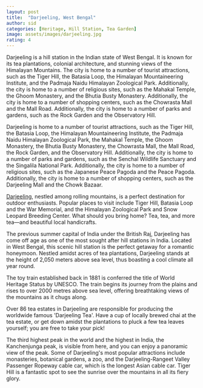 ```yaml
---
layout: post
title:  "Darjeeling, West Bengal"
author: sid
categories: [Heritage, Hill Station, Tea Garden]
image: assets/images/darjeeling.jpg
rating: 4
---
```

Darjeeling is a hill station in the Indian state of West Bengal. It is known for its tea plantations, colonial architecture, and stunning views of the Himalayan Mountains. The city is home to a number of tourist attractions, such as the Tiger Hill, the Batasia Loop, the Himalayan Mountaineering Institute, and the Padmaja Naidu Himalayan Zoological Park. Additionally, the city is home to a number of religious sites, such as the Mahakal Temple, the Ghoom Monastery, and the Bhutia Busty Monastery. Additionally, the city is home to a number of shopping centers, such as the Chowrasta Mall and the Mall Road. Additionally, the city is home to a number of parks and gardens, such as the Rock Garden and the Observatory Hill.

Darjeeling is home to a number of tourist attractions, such as the Tiger Hill, the Batasia Loop, the Himalayan Mountaineering Institute, the Padmaja Naidu Himalayan Zoological Park, the Mahakal Temple, the Ghoom Monastery, the Bhutia Busty Monastery, the Chowrasta Mall, the Mall Road, the Rock Garden, and the Observatory Hill. Additionally, the city is home to a number of parks and gardens, such as the Senchal Wildlife Sanctuary and the Singalila National Park. Additionally, the city is home to a number of religious sites, such as the Japanese Peace Pagoda and the Peace Pagoda. Additionally, the city is home to a number of shopping centers, such as the Darjeeling Mall and the Chowk Bazaar.

[Darjeeling](https://www.justwravel.com/package/4-Night-5-Days-Darjeeling-Kalimpong-Tour), nestled among rolling mountains, is a perfect destination for outdoor enthusiasts. Popular places to visit include Tiger Hill, Batasia Loop and the War Memorial, and the Himalayan Zoological Park and Snow Leopard Breeding Center. What should you bring home? Tea, tea, and more tea—and beautiful local handicrafts.

The previous summer capital of India under the British Raj, Darjeeling has come off age as one of the most sought after hill stations in India. Located in West Bengal, this scenic hill station is the perfect getaway for a romantic honeymoon. Nestled amidst acres of tea plantations, Darjeeling stands at the height of 2,050 meters above sea level, thus boasting a cool climate all year round.

The toy train established back in 1881 is conferred the title of World Heritage Status by UNESCO. The train begins its journey from the plains and rises to over 2000 metres above sea level, offering breathtaking views of the mountains as it chugs along.

Over 86 tea estates in Darjeeling are responsible for producing the worldwide famous 'Darjeeling Tea'. Have a cup of locally brewed chai at the tea estate, or get down amidst the plantations to pluck a few tea leaves yourself; you are free to take your pick!

The third highest peak in the world and the highest in India, the Kanchenjunga peak, is visible from here, and you can enjoy a panoramic view of the peak. Some of Darjeeling's most popular attractions include monasteries, botanical gardens, a zoo, and the Darjeeling-Rangeet Valley Passenger Ropeway cable car, which is the longest Asian cable car. Tiger Hill is a fantastic spot to see the sunrise over the mountains in all its fiery glory. 


<div class="pa-carousel-widget" style="width:100%; height:480px; display:none;"
  data-link="https://www.justwravel.com/package/4-Night-5-Days-Darjeeling-Kalimpong-Tour"
  data-title="Darjeeling, West Bengal"
  data-description="Heritage, Hill Station, Tea Garden"
  data-delay="3">
  <object data="https://lh3.googleusercontent.com/gCj3Xkh53eSvKmbqn_txZq04VZrJpYi4b7v_Az_G7lGhQPcNyL7YILV-yIlk_nprpIvWjDCDPIGqWznybpneql_mdQmux3zr3fk6fEQ3b1Y2WuTjeYz0NJdeElAYF1ELaoweO7l8r7I=w1920-h1080"></object>
  <object data="https://lh3.googleusercontent.com/PmrQS_aH3ssYRCXn4iOc-fiTiR-HXWfdNKGnRaNpb-Yb7VGBP9Kuf6pxFHa8DOnIFFIpNlZsbM2O8-ULBlr7V4rFATqPJU2Z1YGC4QOJyS3UsDZbqMg_ZIeZIU0kQVqJGsncgXRE_AM=w1920-h1080"></object>
  <object data="https://lh3.googleusercontent.com/c5dknlLHxcrhWZwycnM1aTQJSQnoBqTngTdV-7HHuq9JXaJZHuPsZwAdvHvgtERup73Qd0FZ9np_jafleNQO8h0uyV8kHxuL7-VEXxNX8il2EJY43EWHtfeevrCu7jNuKSmIBXajRNI=w1920-h1080"></object>
  <object data="https://lh3.googleusercontent.com/fXzA2A9ipZzMoaft-vtXj_8vqnR0kKzfK8MBcQXhyvprNFMZy7lmUbd8vT4mZMxnAoVTTdJt6aBMrnulPXf3Pq7vUi9Fql5_EwUDMaqSnoGqnF-iKmhMaZpJ9V2BcFuRsEzTppob8mg=w1920-h1080"></object>
  <object data="https://lh3.googleusercontent.com/Z4dTcx550WdIYBvYPBKH9dU8lQU5w8eMiId9Ibb3st4SLCedglgkhVLlujT3AIe5mf-aav_h6t70T7veVauZmhLhjYT_y5_VDjmAeep8UP02H-zwE-1vRyPdJ49PnprTNAHLl9SOJBg=w1920-h1080"></object>
  <object data="https://lh3.googleusercontent.com/QWb2yYLrg7P-1ZIfM1V9rwBh6HdvOdzVyPPl4hUXca3b8eqCANI3rehHd6sR1gjvu53I0NY7ILCSwB0DtJE0PN6Jk4iMHQqK9Mn6nhpYGziDehgbfHfBPDjOBAc2ul-HjKeBc5JvsKY=w1920-h1080"></object>
  <object data="https://lh3.googleusercontent.com/_kNEMwr-0HUUt_2SohAVNUpgnatU1yBNgllNMuweZytMMrf9yhhV2tKVOpzdBwQqtATTHunxHWxmM3lPIW2Dx_bN7HjISv_r7_cjj2PhNYdrib98goGJq8_o3wKdSE6WJ10V1lGNX1k=w1920-h1080"></object>
  <object data="https://lh3.googleusercontent.com/vpjmp83emR0xbjWHB_2z4SOdwY2QLegQv6K22WRZdvi5ZsJUDzE8CRI4E3AjDavh0qrJr2QpvX-um1e1F9-6s8j1i4XHl7FX7G74oIaTjP5NepvZFry3_NF2Y7OC0s0aVlH3Bs4e1k0=w1920-h1080"></object>
  <object data="https://lh3.googleusercontent.com/u63kLAV1gYLQ1AW_sjxJ17b9co-87NaMwkDtG8SdRCKh27cE01AOH1G26CXdmCz_dr3pmJ_0cRORtkfoZnjjjnjo-lhmMPucsRrZk_stRnEgovPIQkjv1GxzQwgQgsV5bV02gIMCGTM=w1920-h1080"></object>
  <object data="https://lh3.googleusercontent.com/MnZOxtx5uL_3T43RQqDCD39diMdF1XzL7uvlpTxH_OQV6r31nnUhtL_zR1XOwLuzKfQsqOLu734frOQMlv_ygnLH7XenYhgiNYWYUy1BdiwlBY6w0kHUaWhgIhd0jj9RYkuPOaqZbdk=w1920-h1080"></object>
  <object data="https://lh3.googleusercontent.com/N_a5OsEwOyfa1RylspW4ALgBbbxAriemdgYnp7L_QmFZ8nup990R6dN5Ixh0Z5R4e1Fo01ZcFAtAQccALHkFTiQxjJFE67vrs6Ni5nAkp_mifSAXDf7IvPux8JVbn3xPDtSfIBGPYz0=w1920-h1080"></object>
  <object data="https://lh3.googleusercontent.com/y0j3EfN9-KRz2jIXG4462j_kArCnMj4eEHXbqsRnmvvqiEVUziH3UYyfEUZlmC_K6OxgFMCsOJ2dLUx9HVVmb6J87Uf0a7FAJ09rRJIQGVHAXVE2dp7atG_YnONHoEeT625fF2rnTfU=w1920-h1080"></object>
  <object data="https://lh3.googleusercontent.com/igz5QxfQXPLPr2cNyrgilm5OmhT_ur4XsjrMOmd9f9RkNJ1KOnA-G19axX4x_VgqD159by6ZaZk6K47LQNIrEyUmolxlvttR-UkkD816FgZjKU5zDAI1yr5_QzcgL_0kDcqYoKbXnOI=w1920-h1080"></object>
  <object data="https://lh3.googleusercontent.com/0-S6aZuceZjZiZ50i58DldlP13ytcUIdNjX3dHJJmQmtOwMoQnT-9X2aCFkMHuhx7sAm0OvFKrl_ZFCq_eH7Y6utcu1SUQeaaSMc6Wm4djqZxcqLWYdnRhKzDvmeL0m3lT_ZkDjhNEI=w1920-h1080"></object>
  <object data="https://lh3.googleusercontent.com/S_nxviv6pDLS7PTjwYc90jiSz8OY3A7CjzFDWC3eA4K5zA1RvvhNh_cHvqxBdSjN5HtNbabgG9sgTD4anMEkxRVABfJUIug-Hz1q5i2wYvlNhhmMoObd0FdzE4E288ws-XBlFyFdPGM=w1920-h1080"></object>
  <object data="https://lh3.googleusercontent.com/ZZLb88ptwqZjfmCPswNZ1iysMY4oLVtoa43CPuO85TjNRVuGcOX04II4JLfD_UXlp41tGzyQPcUygWSRyeIMulE2gb1A4dIhC-zMN6lHLjd5EFO8pd9xog0YdaVABDmSXm1ofo4iA0k=w1920-h1080"></object>
  <object data="https://lh3.googleusercontent.com/mDLJpqEZEDuz03CJnkoYrXNuaDXu9WAePFb38QmVYqdCIWSZ_-Gbt7J8awxWvNDWiDY-vb57SZZCEXudQ4wPS8aSHKej0DqEepj5RTyBRSLfUhER0NTbjmMubWwksl-n19xvVm2ORnw=w1920-h1080"></object>
  <object data="https://lh3.googleusercontent.com/nQT5H3X2jinZcfSZ9nQtwZDsX84J0C8Ga4sfvu6Q5xqZyDmqx1mwpZCyovvqq8wBEU7PJwe-9HIIBQFN5aAeFCp3sBqz4l5asrZHdAIZgg8sA9Up0-EN8VeHBjOXwtizZP162Kfv5_8=w1920-h1080"></object>
  <object data="https://lh3.googleusercontent.com/bxjEvM9GyT_YtMlVEzR1fUrfOSZ8X81iiuXiufBrxphzhwsEnTfwPRhjlM-exmgD0-b7VUXOXHKjR-tMGasZ49p-YM0TBuDdMjld4zjanM9QMXOzkc2LpU0GEeCLwbrQrCyl4tblDEc=w1920-h1080"></object>
  <object data="https://lh3.googleusercontent.com/xPn9RORHukgpfaMK_Yy9XDURfPJ9xXltHn4RTIImuAGcj_rklNlTgMuzDbJ5S1f5ojatLJm4KSqjTbjf-9yzIc8VQnbFrWY_UxJLpHdqYy-BPsonCxqlosX6v7FvHJhGHdMS9qDqT1o=w1920-h1080"></object>
  <object data="https://lh3.googleusercontent.com/i0EsYjXcUanKlEmlmPlV9EczmLFmxESIUj-kEDBFGHFxI7orNFFyVqrYi-sbJniFGLPZnqGMqWGe_kqZs-lfmTRPQZEmzuqMl0Ob7FfoHoHsXjvvFrbmfMcBpawPDZtqRmBctCsf0bA=w1920-h1080"></object>
  <object data="https://lh3.googleusercontent.com/kpnbTaT2hZKjjTqzPl5c7pkVfuMpUOxQxFlkRGzXDYWFVat8gvPqsZpjHOq0qisge0YM5ea8nT3DTrQPhCY8QM6btOCsnChQ0wGrFRVw6u0SeUXvHkUMqaOi7Z7f_Dh3dOn3AaZl_0c=w1920-h1080"></object>
  <object data="https://lh3.googleusercontent.com/p5BVaQvsR4zlLepS-7oxMdXqhZprFsWHEHZMe_rS0hRYma8cI6rxdVGTsAwXnSG4jRE6AvoPJNbI5dAv_yDKDqiqKPJd8K9VeE_icv33g-p6lhVI8l2OriIM22pqRAHHhLvfRatYz4g=w1920-h1080"></object>
  <object data="https://lh3.googleusercontent.com/1aEUz4X8yxch2537XUw0VPdSvoadJjL0pfUwSQuerEcuCbagiFVXJRe9M4wmmceTWMDPwmG7YCYwvk0MWw-b6z3FvtdgDnylv1gPw9x5yCqWiM-7dBAvI2YCyaMbfc01B3ZEfTn-ugM=w1920-h1080"></object>
  <object data="https://lh3.googleusercontent.com/uU5b7pWucTyzyowXym04wEUFp60HZlX0JWSgQna9xnbvoiLRckXJ-UiLXHfglPwRB2cIWYaY_pKncxi2GgPNLtLb7HfZHM-IenxF2pqfQfAP8Y1p6ujqqUNViSUjBimGLx__tOIajBE=w1920-h1080"></object>
  <object data="https://lh3.googleusercontent.com/qoxyJH2AGHwgzMUumOMCNss-R_KzBxxjc9v0dGkHaV-KXGlITgHnUF3T5XMfQC1V5PETCdQVWv3EjSGHRal0WBPEGuBottY3Op8Xu_b_MwO5uARZhgYyIE49AGa2xIwfC0FVh99FPrE=w1920-h1080"></object>
  <object data="https://lh3.googleusercontent.com/LIDnMnp3hEkv5TKFRQYtyw5aKonGdagx_aQ2i36BJk7HeYUF72FRmCeYhYvyLSXFmitQTzvR7zbxMZOgVBbVpW90moj14_nQCLXU0Yn2wJkQb41auC7_WNKpX9yTD1j3700xSjy9f3I=w1920-h1080"></object>
  <object data="https://lh3.googleusercontent.com/DWULp3CLx42_ZOV4p8Hl5giV6580NL_XrkmmmVr0wDEkOtpbtCB_QELsl2capmGVMi7enG0c3CRXSc13vVRcOmUMLL9qzqWWzBGFiYNl-wUZeTZjdkSb4rdm61mcHbyN9dHb_QLI2SQ=w1920-h1080"></object>
  <object data="https://lh3.googleusercontent.com/PHX5BDNZGD5CfeOzxkooZ0e8XqBMikp3tu1h0rL37gl-6NWLtf9zcV9SBqoT9RFuT8Xb_bMHPprrBl3vRRNW0MEVvMyyWn87juGnUvP4_w_g3c0Exe4SoXjsi8TKPDRwvcER78Ormbc=w1920-h1080"></object>
  <object data="https://lh3.googleusercontent.com/ARNFc6XyeWCBA34Vm4_1XNZmoMoWIJzMux8wW9pCiokG0oOnVevIwutZ9jQiLskFUXJmoCfb1OBN0pz4lVs2OUFI38_d2nsnS9qDMiLtltlAkCk6zeYj7DdXYcL4zkzWfwxPUxzbL0I=w1920-h1080"></object>
  <object data="https://lh3.googleusercontent.com/KgHwdghspm-ImCjfrUcBA_WqVWp2weRQwApaiOgvVu8xY5MIFlqQavvFo2FTI3K7TIYhCxsyEb9BIShKCx0ohpHsWVtl6rb2siiHL2XcWWQGm80bhDEfUVEu4QSwVDwetTb-R6ujlCM=w1920-h1080"></object>
  <object data="https://lh3.googleusercontent.com/IWnRO_7yc2EUdJUDnRy6yR-KyTgEXhIC7toj_qSr14G9WXtFe256FHuSnUzgSM_0vrWM97pPrEl4YlyYN2fDE-8IZ42Bs6nnS9bkRsXxaLnDGNyOWAqyUeMRqSHKvjdkaqCFr_bRHN8=w1920-h1080"></object>
  <object data="https://lh3.googleusercontent.com/ievn3sX-0A2QwtLu6hXCwMDoNzXebOLOJ7Ihq4aVT4x6zQs9QZMsj5sk_0JHwEUhAGDm5a0x8Jf5gDYFg81DfzrAu1jm0fC6oztmxNwNUR_aa1QjA7q_4jC7V5TDJExx0TA2jt2s1WM=w1920-h1080"></object>
  <object data="https://lh3.googleusercontent.com/gypNRmGwMn_Pk911Vtywk3tfK3sSLE3wjifNeJ9QFLNU8zdCT1vVA-sTjPKGuum16zWsPxc3NgxmLQHQ0d4IXAVF-bRYE5ZHuhz_tKWeAgwJKYVjJoEUQAzNYrS5S7pOsJItdkhqy8A=w1920-h1080"></object>
  <object data="https://lh3.googleusercontent.com/Il_FKsuNS-p4PLNf-s-CqTgHJH7KlTg6Y4sK6SxsqE6S2Xq2oI7iWBdFqeut49pIzLJ4CtPLr77o_wjrtFWzgsriWNThYoQN133DfGrmZlXUj0eInXbDoDwQfI-4DKP4CRc8Q1fDMcg=w1920-h1080"></object>
  <object data="https://lh3.googleusercontent.com/Eg_Nvqh_j2oc4bQGy-3FK7I05_BigRA9SXm55kszHF1rmNJQ0ZwuO2m8vyLd8EEsYVU1w1sR4_4vTTACdOsPTICc_QsXMqF81NMptEcGVqIIulDi-0rgWZg4mDmEL9NyqBKPL7M40HQ=w1920-h1080"></object>
  <object data="https://lh3.googleusercontent.com/gxnD6D1fQRCUXOr-M-zb9TIzDIo2y4PiFtVL91wedkdgTxfMkL8xPKmUYIgQgon4ICqyGzT0WK5E-nXXgsT_dlfUcZxXPFHGIQa8YUvITJTGIMv4Z-2wCZd6hc7DyICS06-AfhYFGPw=w1920-h1080"></object>
  <object data="https://lh3.googleusercontent.com/vZAOp-7Bafvn_lIjO4VF9NhhgASq5n4apu_qyZGINkHI5HdQnIYpHkVRAlEVYOeGGExfONl__IXdgqQaca2Su2JPdJEaQEiVAP_arpfUzFIj8mhDsE1xvj-9ZS3XH7TJkHW1ScE_2Mg=w1920-h1080"></object>
  <object data="https://lh3.googleusercontent.com/Pg-e-H3g2Dk5CCYKqw2nyhHEb9dXxvgU0OhXQlieQWCI-0fU4eD-JrO0wAZawiDu0a4qrGhIA7Sk6HG5uxAG0t97Q94iQ8cVURm7YBpSYDQvXJBa4YKLFjvZqE8pFgPsKpscQHo2t2w=w1920-h1080"></object>
  <object data="https://lh3.googleusercontent.com/Vzt9jHSodFrszuAi6zgZiXSZsmrMFINntmvvflGTMFSE1xJ2S9WT90TlDr0u1DgPCKIobvrxWBYxisAt64mLALGZXorcP455uxy8E5MY-ujmiv6NFuhdl60ZWTAbnK7OZzfC0IN2r0w=w1920-h1080"></object>
  <object data="https://lh3.googleusercontent.com/RTZqFWTnmzaiYamvL8DQ5p-x6DSOuPoG99PLq1EKMJX6P0LI15QgIhJJKsCxhW4USCLdYeCtdu8QDbyyQyypHAkIGUa3siZLR15x8cnERiBQzEia_OgTqabjz6TTBlqM-Xp-LSmhWUY=w1920-h1080"></object>
  <object data="https://lh3.googleusercontent.com/LjSRm_KVaVa9zVUj7Qav38sWCaH5O4ixNaMw6mEDIcFyjakje7gqJRd2RH7vhRkfhr_yhdWReOQIQmkjpk-hZzjp3znM1w1iRw5IGxW-xnosnD4gwyXUwSmCo1Ta2um83qSQYOWHgA4=w1920-h1080"></object>
  <object data="https://lh3.googleusercontent.com/JoQU2rHd2ZObCRgn40bajKRhIJ1LHZ-eDR21ywf1fbtD9kdalcF9Gi9Mw27h9MvMsGSoBY7WVWNduZk-f6yIW9zaTATWPKbHrogyPUnHao9dZDJfBB9Zp8ucDtYiJdESuV_EFZKZPTM=w1920-h1080"></object>
  <object data="https://lh3.googleusercontent.com/sztBOMNFiORvn9UodpPpjwSOE96rXVMyR__uXOyrjEfdqfv2yQ0_sFawKoC1h60DRK5uHcWU7s3n8B42z43v6PK1SleBM8RES_2t5zujUZf8q9WqIU2wEiwuYVEKlklj9masBcDJfQo=w1920-h1080"></object>
  <object data="https://lh3.googleusercontent.com/9vdkvLLCNF8GGA4-vRrv3HWfbPaRU1lHWdpx1OVmzCTA9fo6WsWN29S4883ZCoEE2tGaqb9a1JMZvs6eQ_LLGAaibEz5D8gqSHl4TiiYud1DKGQg8X-BC22nPoefSFpAXVnuY4yaxRs=w1920-h1080"></object>
</div>
